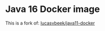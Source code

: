 # Java 16 Docker image

This is a fork of: [lucasvbeek/java11-docker](https://github.com/lucasvbeek/java11-docker)
